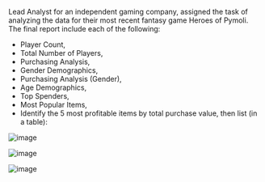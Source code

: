 Lead Analyst for an independent gaming company, assigned the task of analyzing the data for their most recent fantasy game Heroes of Pymoli.
The final report include each of the following:

- Player Count,
- Total Number of Players,
- Purchasing Analysis,
- Gender Demographics,
- Purchasing Analysis (Gender),
- Age Demographics,
- Top Spenders,
- Most Popular Items,
- Identify the 5 most profitable items by total purchase value, then list (in a table):

![image](https://user-images.githubusercontent.com/63757160/109452564-9ead6e00-7a15-11eb-921b-b0fb837bf2a5.png)

![image](https://user-images.githubusercontent.com/63757160/109452589-b4bb2e80-7a15-11eb-936a-25710551a4d8.png)

![image](https://user-images.githubusercontent.com/63757160/109452672-e9c78100-7a15-11eb-98ad-1ce5143df806.png)

